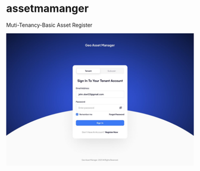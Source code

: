 # assetmamanger

Muti-Tenancy-Basic Asset Register

<img src="https://github.com/corpitts/EstateManager/blob/main/images/Screenshot_2.jpg">
